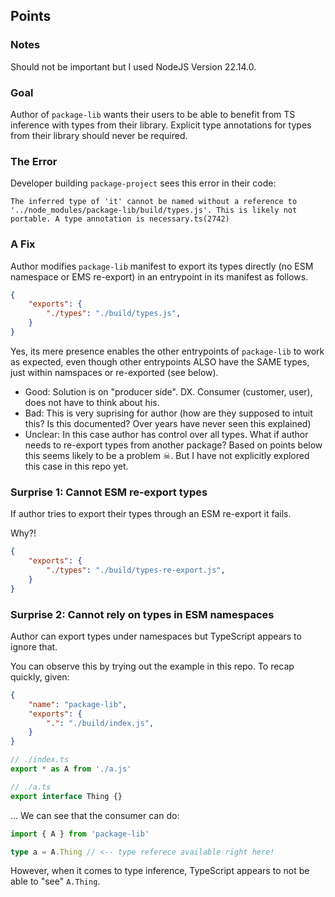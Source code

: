 ## Points

### Notes

Should not be important but I used NodeJS Version 22.14.0.

### Goal

Author of `package-lib` wants their users to be able to benefit from TS inference with types from their library. Explicit type annotations for types from their library should never be required.

### The Error

Developer building `package-project` sees this error in their code:

```
The inferred type of 'it' cannot be named without a reference to '../node_modules/package-lib/build/types.js'. This is likely not portable. A type annotation is necessary.ts(2742)
```

### A Fix

Author modifies `package-lib` manifest to export its types directly (no ESM namespace or EMS re-export) in an entrypoint in its manifest as follows.

```json
{
	"exports": {
		"./types": "./build/types.js",
	}
}
```

Yes, its mere presence enables the other entrypoints of `package-lib` to work as expected, even though other entrypoints ALSO have the SAME types, just within namspaces or re-exported (see below).

- Good: Solution is on "producer side". DX. Consumer (customer, user), does not have to think about his.
- Bad: This is very suprising for author (how are they supposed to intuit this? Is this documented? Over years have never seen this explained)
- Unclear: In this case author has control over all types. What if author needs to re-export types from another package? Based on points below this seems likely to be a problem ☠. But I have not explicitly explored this case in this repo yet.

### Surprise 1: Cannot ESM re-export types

If author tries to export their types through an ESM re-export it fails.

Why?!

```json
{
	"exports": {
		"./types": "./build/types-re-export.js",
	}
}
```



### Surprise 2: Cannot rely on types in ESM namespaces

Author can export types under namespaces but TypeScript appears to ignore that.

You can observe this by trying out the example in this repo. To recap quickly, given:


```json
{
	"name": "package-lib",
	"exports": {
		".": "./build/index.js",
	}
}
```

```ts
// ./index.ts
export * as A from './a.js'

// ./a.ts
export interface Thing {}
```

... We can see that the consumer can do:

```ts
import { A } from 'package-lib'

type a = A.Thing // <-- type referece available right here!
```

However, when it comes to type inference, TypeScript appears to not be able to "see" `A.Thing`.
